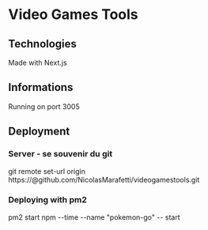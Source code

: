 # Video Games Tools

## Technologies

Made with Next.js

## Informations

Running on port 3005

## Deployment

### Server - se souvenir du git

git remote set-url origin https://<token>@github.com/NicolasMarafetti/videogamestools.git

### Deploying with pm2

pm2 start npm --time --name "pokemon-go" -- start
